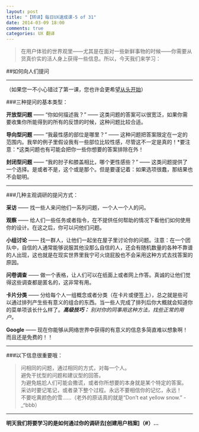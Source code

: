 ```yaml
---
layout: post
title: "【转译】每日UX速成课-5 of 31"
date: 2014-03-09 18:00
comments: true
categories: UX 翻译
---
```

> 在用户体验的世界观里——尤其是在面对一些新鲜事物的时候——你需要从货真价实的活人身上获得一些信息。所以，今天我们来学习：

##如何向人们提问

****

（如果您一不小心错过了第一课，您也许会更希望[从头开始][1]） 

###三种提问的基本类型：

**开放型问题** —— “你如何描述我？” —— 这类问题的答案可以很宽泛，如果你需要收集你所能得到的所有的反馈的时候，这种问题比较合适。

**导向型问题** —— “我最性感的部位是哪里？” —— 这种问题把答案限定在一定的范围内。我举的例子里假设我有一些部位比较性感，尽管这不一定是真的！*要注意：*这类问题也有可能会把你一些你想要的答案排除在外！

**封闭型问题** —— “我的肘子和膝盖相比，哪个更性感些？” —— 这类问题提供了一个选择。是或者不是，这个或是那个。但是要谨记着：如果选项很蠢，那结果也不会聪明。
 <!--more-->
****
###几种主观调研的提问方式：

**采访** —— 找一些人来问他们一系列问题，一个人一个人的问。

**观察** —— 给人们一些任务或者指令，在不提供任何帮助的情况下看他们如何使用你的设计。在这之后，你可以问他们问题。

**小组讨论** —— 找一群人，让他们一起坐在屋子里讨论你的问题。注意：在一个团队中，自信的人通常能够说服其他没那么自信的人，还会有随机数量的各种不靠谱的人出现，这也就是在现实世界里我宁可火烧屁股也不会采用这种方式去找答案的原因。

**问卷调查** —— 做一个表格，让人们可以在纸面上或者网上作答。真诚的让他们觉得这些调查都是匿名的，这非常有用。

**卡片分类** —— 分给每个人一组概念或者分类（在卡片或便签上），总之就是些可以通过排列产生些有意义的组合的东西。当一些人完成了排列后你大概就会知道你的菜单项该长什么样了。***高级技巧：*** *别对你的同事用这种方法，找些正常的用户。*

**Google** —— 现在你能够从网络世界中获得的有意义的信息多简直难以想象啊！而且还是免费的！！

****

###以下信息很重要哦：

> 问相同的问题，通过相同的方式，对每一个人。   
> 避免干扰型的问题和建议型的回答。  
> 为避免尴尬人们可能会撒谎，或者你所想要的本身就是某个特定的答案。  
> 采访时要记笔记，或者录下整个过程。永远不要相信你的记忆，永远！  
> 不要吃黄颜色的雪……（老外的原话真的就是“Don’t eat yellow snow.” -_^bbb）

****

**明天我们将要学习的是如何通过你的调研去[创建用户档案]（#）…**  
  
  



  [1]: /blog/2014/02/09/daily-ux-crash-course-1-of-31-chr/

